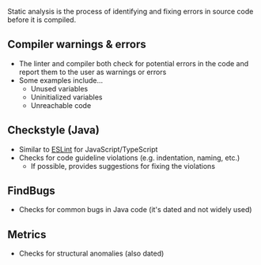
Static analysis is the process of identifying and fixing errors in source code before it is compiled.

## Compiler warnings & errors

- The linter and compiler both check for potential errors in the code and report them to the user as warnings or errors
- Some examples include...
    - Unused variables
    - Uninitialized variables
    - Unreachable code

## Checkstyle (Java)

- Similar to [ESLint](https://eslint.org/) for JavaScript/TypeScript
- Checks for code guideline violations (e.g. indentation, naming, etc.)
    - If possible, provides suggestions for fixing the violations

## FindBugs

- Checks for common bugs in Java code (it's dated and not widely used)

## Metrics

- Checks for structural anomalies (also dated)
